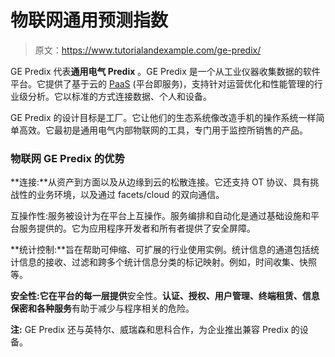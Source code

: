 # 物联网通用预测指数

> 原文：<https://www.tutorialandexample.com/ge-predix/>

GE Predix 代表**通用电气 Predix** 。GE Predix 是一个从工业仪器收集数据的软件平台。它提供了基于云的 [PaaS](https://en.wikipedia.org/wiki/Platform_as_a_service) (平台即服务)，支持针对运营优化和性能管理的行业级分析。它以标准的方式连接数据、个人和设备。

GE Predix 的设计目标是工厂。它让他们的生态系统像改造手机的操作系统一样简单高效。它最初是通用电气内部物联网的工具，专门用于监控所销售的产品。

### 物联网 GE Predix 的优势

**连接:**从资产到方面以及从边缘到云的松散连接。它还支持 OT 协议、具有挑战性的业务环境，以及通过 facets/cloud 的双向通信。

互操作性:服务被设计为在平台上互操作。服务编排和自动化是通过基础设施和平台服务提供的。它为应用程序开发者和所有者提供了安全屏障。

**统计控制:**旨在帮助可伸缩、可扩展的行业使用实例。统计信息的通道包括统计信息的接收、过滤和跨多个统计信息分类的标记映射。例如，时间收集、快照等。

**安全性:它在平台的每一层提供**安全性。**认证、授权、用户管理、终端租赁、信息保密和各种服务**有助于减少与程序相关的危险。

**注:** GE Predix 还与英特尔、威瑞森和思科合作，为企业推出兼容 Predix 的设备。